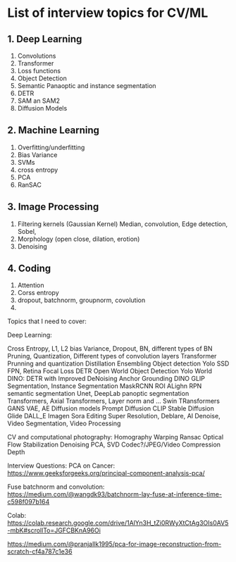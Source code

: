 # List of interview topics for CV/ML

## 1. Deep Learning
  1. Convolutions
  2. Transformer
  3. Loss functions
  4. Object Detection
  5. Semantic Panaoptic and instance segmentation
  6. DETR
  7. SAM an SAM2
  8. Diffusion Models
## 2. Machine Learning
  1. Overfitting/underfitting
  2. Bias Variance
  3. SVMs
  4. cross entropy
  5. PCA
  6. RanSAC
## 3. Image Processing
  1. Filtering kernels (Gaussian Kernel) Median, convolution, Edge detection, Sobel,
  2. Morphology (open close, dilation, erotion)
  3. Denoising
## 4. Coding
  1. Attention
  2. Corss entropy
  3. dropout, batchnorm, groupnorm, covolution
  4. 


  Topics that I need to cover:

Deep Learning:

Cross Entropy, L1, L2 bias Variance, Dropout, BN, different types of BN
Pruning, Quantization, Different types of convolution layers
Transformer Prunning and quantization
Distillation
Ensembling
Object detection
 Yolo 
SSD
FPN, Retina 
Focal Loss
DETR
Open World Object Detection
Yolo World
DINO: DETR with Improved DeNoising Anchor
Grounding DINO
GLIP
Segmentation,
Instance Segmentation MaskRCNN
ROI ALighn
RPN
 semantic segmentation 
Unet,
DeepLab
 panoptic segmentation
Transformers, Axial Transformers, Layer norm and …
Swin TRansformers
GANS
VAE, AE
Diffusion models
Prompt Diffusion
CLIP
Stable Diffusion
Glide
DALL_E
Imagen
Sora
Editing
Super Resolution, Deblare, AI Denoise, Video Segmentation, Video Processing

CV and computational photography:
Homography
Warping
Ransac
Optical Flow
Stabilization
Denoising
PCA, SVD
Codec?/JPEG/Video Compression
Depth



Interview Questions:
PCA on Cancer:
https://www.geeksforgeeks.org/principal-component-analysis-pca/


Fuse batchnorm and convolution:
https://medium.com/@wangdk93/batchnorm-lay-fuse-at-inference-time-c598f097b164


Colab:
https://colab.research.google.com/drive/1AlYn3H_tZi0RWyXtCtAg3OIs0AV5-mbK#scrollTo=JGFCBKnA96Oi



https://medium.com/@pranjallk1995/pca-for-image-reconstruction-from-scratch-cf4a787c1e36
